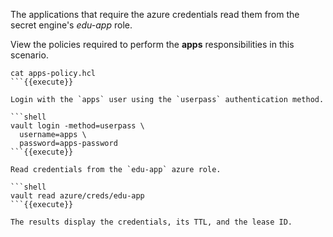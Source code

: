 The applications that require the azure credentials read them from the secret
engine's _edu-app_ role.

View the policies required to perform the **apps** responsibilities in this
scenario.

```shell
cat apps-policy.hcl
```{{execute}}

Login with the `apps` user using the `userpass` authentication method.

```shell
vault login -method=userpass \
  username=apps \
  password=apps-password
```{{execute}}

Read credentials from the `edu-app` azure role.

```shell
vault read azure/creds/edu-app
```{{execute}}

The results display the credentials, its TTL, and the lease ID.
